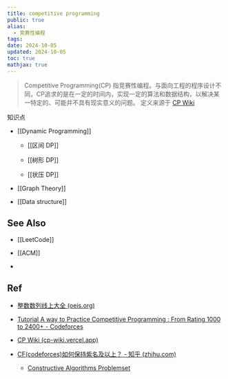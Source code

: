 ```yaml
---
title: competitive programming
public: true
alias:
  - 竞赛性编程
tags:
date: 2024-10-05
updated: 2024-10-05
toc: true
mathjax: true
---
```


> Competitive Programming(CP) 指竞赛性编程。与面向工程的程序设计不同，CP追求的是在一定的时间内，实现一定的算法和数据结构，以解决某一特定的、可能并不具有现实意义的问题。
> 定义来源于 [CP Wiki](https://cp-wiki.vercel.app/)

知识点

  + [[Dynamic Programming]]

    + [[区间 DP]]

    + [[树形 DP]]

    + [[状压 DP]]

  + [[Graph Theory]]

  + [[Data structure]]

## See Also

  + [[LeetCode]]

  + [[ACM]]

  + 

## Ref

  + [整数数列线上大全 (oeis.org)](https://oeis.org/?language=chineseS)

  + [Tutorial A way to Practice Competitive Programming : From Rating 1000 to 2400+ - Codeforces](https://codeforces.com/blog/entry/66909)

  + [CP Wiki (cp-wiki.vercel.app)](https://cp-wiki.vercel.app/)

  + [CF(codeforces)如何保持紫名及以上？ - 知乎 (zhihu.com)](https://www.zhihu.com/question/367295530/answer/1366260341)

    + [Constructive Algorithms Problemset](https://codeforces.com/problemset?tags=constructive%20algorithms)
